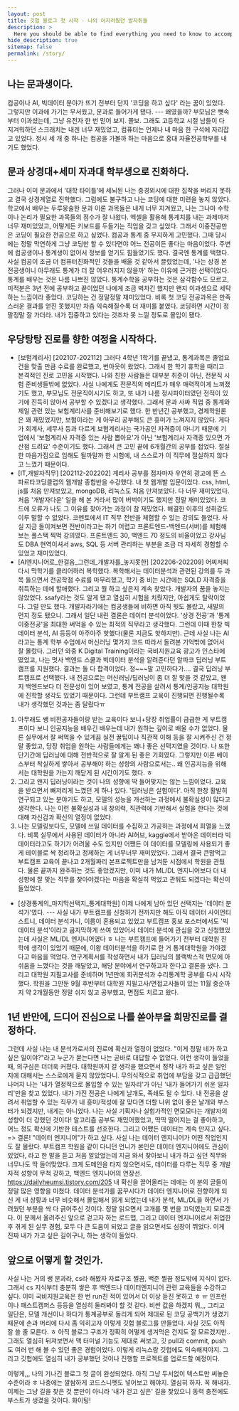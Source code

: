 ```yaml
---
layout: post
title: 깃헙 블로그 첫 시작 - 나의 어지러웠던 발자취들
description: >
  Here you should be able to find everything you need to know to accomplish the most common tasks when blogging with Hydejack.
hide_description: true
sitemap: false
permalink: /story/
---
```


## 나는 문과생이다.
컴공이나 AI, 빅데이터 분야가 뜨기 전부터 단지 '코딩을 하고 싶다' 라는 꿈이 있었다.
그렇지만 이과에 가기는 무서웠고, 문과로 들어가게 됐다.
--- 왜였을까? 부모님은 뼛속부터 이과셨는데, 그냥 유전자 한 번 믿어 보지. 쫄보.
그래도 고등학교 시절 남들이 다 지겨워하던 스크래치는 내겐 너무 재밌었고, 컴퓨터는 언제나 내 마음 한 구석에 자리잡고 있었다.
정시 세 개 중 하나는 컴공을 가볼까 하는 마음으로 홍대 자율전공학부를 내기도 했었다.

## 문과 상경대+세미 자과대 학부생으로 진화하다.
그러나 이미 문과에서 '대학 타이틀'에 세뇌된 나는 중경외시에 대한 집착을 버리지 못하고 결국 상경계열로 진학했다.
그럼에도 불구하고 나는 코딩에 대한 미련을 놓지 않았다. 학교에서 배우는 두루뭉술한 문과 이론 과목들은 내게 너무 지겨웠고, 나는 그나마 수학이나 논리가 필요한 과목들의 점수가 잘 나왔다.
엑셀을 활용해 통계치를 내는 과제마저 너무 재미있었고, 어떻게든 키보드를 두들기는 직업을 갖고 싶었다.
그래서 이중전공만은 코딩이 필요한 전공으로 하고 싶었다.
컴공과 통계 중 무지하게 고민했다. 그때 당시에는 정말 막연하게 그냥 코딩만 할 수 있다면야 어느 전공이든 좋다는 마음이었다. 주변에 컴공생이나 통계생이 없어서 정보를 얻기도 힘들었기도 했다.
결국엔 통계를 택했다. 사실 컴공이 조금 더 컴퓨터친화적인 것들을 배울 것 같아서 끌렸었는데, '나는 상경 본전공생이니 아무래도 통계가 더 잘 어우러지지 않을까' 하는 이유에 근거한 선택이었다.
통계를 배우는 것은 나름 나쁘진 않았다. 통계수학을 공부하는 것은 삼각함수도 모르고, 미적분은 3년 전에 공부하고 끝이었던 나에게 조금 벅차긴 했지만 왠지 이과생으로 세탁하는 느낌이라 좋았다. 코딩하는 건 정말정말 재미있었다. 비록 첫 코딩 전공과목은 만족스러운 결과를 얻진 못했지만 차츰 익숙해질수록 더 재미를 붙였다.
코딩하면 시간이 정말정말 잘 가더라. 내가 집중하고 있다는 것조차 못 느낄 정도로 몰입이 됐다.

## 우당탕탕 진로를 향한 여정을 시작하다.
* [보험계리사] [202107-202112]
그러다 4학년 1학기를 끝냈고, 통계과목은 졸업요건을 맞출 만큼 수료를 완료했고, 번아웃이 왔었다. 그래서 한 학기 휴학을 때리고 본격적인 진로 고민을 시작했다.
나와 친한 사람들은 대부분 취준이 아닌, 전문직 시험 준비생들밖에 없었다. 사실 나에게도 전문직의 메리트가 매우 매력적이게 느껴졌기도 했고, 부모님도 전문직이시기도 하고, 또 내가 나름 정시파이터였던 전적이 있기에 진득히 앉아서 공부할 수 있겠다고 생각했다. 그래서 문과 사짜 직업 중 통계와 제일 관련 있는 보험계리사를 준비해보기로 했다.
한 반년간 공부했고, 경제학원론은 꽤 재밌었지만, 보험이라는 게 아무리 공부해도 큰 흥미가 느껴지지 않았다. 게다가 회계사, 세무사 등과 다르게 보험계리사는 국가공인 자격증이 아니기 때문에 기업에서 '보험계리사 자격증 있는 사람 뽑아요'가 아닌 '보험계리사 자격증 있으면 가산점 드려요' 수준이기도 했다. 그래서 큰 고민 끝에 6개월간의 공부를 접었다. 절실한 마음가짐으로 임해도 될까말까 한 시험에, 내 스스로가 이 직무에 절실하지 않다고 느꼈기 때문이다.
* [IT,개발자직무] [202112-202202]
계리사 공부를 접자마자 우연히 광고에 뜬 스파르타코딩클럽의 웹개발 종합반을 수강했다. 내 첫 웹개발 입문이었다. css, html, js를 처음 만져보았고, mongoDB, 리눅스도 처음 만져보았다. 다 너무 재미있었다. 처음 '개발자다운' 일을 해 본 거라서 많이 버벅이기도 했지만 정말 재미있었다. 코드에 오류가 나도 그 이유를 찾아가는 과정이 참 재밌었다. 해결한 이후의 성취감도 이루 말할 수 없었다.
코멘토에서 IT 직무 전반을 체험할 수 있는 강의도 들었다. 사실 지금 돌이켜보면 전반이라고는 하기 어렵고 프론트엔드-백엔드(서버)를 체험해보는 풀스택 찍먹 강의였다. 프론트엔드 30, 백엔드 70 정도의 비율이었고 강사님도 DBA 현역이셔서 aws, SQL 등 서버 관리하는 부분을 조금 더 자세히 경험할 수 있었고 재미있었다.
* [AI엔지니어로_한걸음_그런데_개발자를_놓지못한] [202206-202209]
어찌저찌 다시 막학기를 클리어하러 복학했다. 복학해서는 데이터분석과 관련된 강의를 두 과목 들으면서 전공학점 수료를 마무리했고, 학기 중 비는 시간에는 SQLD 자격증을 취득하는 데에 할애했다. 그리고 뭘 하고 싶은지 계속 찾았다. 
개발자의 꿈을 놓지는 않았었다. ssafy라는 것도 알게 됐고 열심히 시험을 치뤘지만, 아쉽게도 탈락이었다. 그럴 만도 했다. 개발자라기에는 컴공생들에 비하면 아직 뭣도 몰랐고, 새발의 먼지 정도 됐으니.
그래서 일단 내린 결론은 데이터 분석이었다. '상경 전공'과 '통계 이중전공'을 최대한 써먹을 수 있는 최적의 직무라고 생각했다. 그런데 이때 한창 빅데이터 분석, AI 등등이 아주아주 핫했다(물론 지금도 핫하지만). 근데 사실 나는 AI라고는 통계 학부 수업에서 머신러닝 몇가지 코드 따라서 돌려본 기억밖에 없어서 잘 몰랐다. 그러던 와중 K Digital Training이라는 국비지원교육 광고가 인스타에 떴었고, 나는 멋사 백엔드 스쿨과 빅데이터 분석을 알려준다던 알파코 딥러닝 부트캠프를 지원했다. 결과는 둘 다 합격이었다. 정~~~말 고민하다가.... 결국 딥러닝 부트캠프로 선택했다. 내 전공으로는 머신러닝/딥러닝이 좀 더 잘 맞을 것 같았고, 왠지 백엔드보다 더 전문성이 있어 보였고, 통계 전공을 살려서 통계/인공지능 대학원에 진학할 생각도 있었기 때문이다. 
그런데 부트캠프 교육이 진행되면 진행될수록 내가 생각했던 것과는 좀 달랐다ㅠ
1. 아무래도 쌩 비전공자들이랑 받는 교육이다 보니+당장 취업률이 급급한 게 부트캠프이다 보니 인공지능을 배우긴 배우는데 내가 원하는 깊이로 배울 수가 없었다. 물론 실무에서 잘 써먹을 수 있게끔 실전 꿀팁이나 직관적 이해 등을 잘 시켜주신 건 정말 좋았고, 당장 취업을 원하는 사람들에게는 꽤나 좋은 선택지였을 것이다. 나 또한 단기간에 딥러닝에 대해 전반적으로 잘 알게 된 좋은 기회였다. 그렇지만 이론 베이스부터 착실하게 쌓아서 공부해야 하는 성향의 사람으로서는.. 왜 인공지능을 위해서는 대학원을 가는지 깨닫게 된 시간이기도 했다. ㅎ
2. 그리고 왠지 딥러닝이라는 것이 나의 성향에 딱 들어맞지는 않는 느낌이었다. 교육을 받으면서 뼈저리게 느꼈던 게 하나 있다. '딥러닝은 실험이다'. 아직 한창 활발히 연구되고 있는 분야기도 하고, 모델의 성능을 개선하는 과정에서 불확실성이 많다고 생각한다. 나는 이런 불확실성과 내 창의력, 직관력에 기반해서 실험을 한다는 것에 대해 자신감과 확신의 열정이 없었다.
3. 나는 모델링보다도, 모델에 쓰일 데이터를 수집하고 가공하는 과정에서 희열을 느꼈다. 비록 실무에서 사용된 데이터가 아니라 AI허브, kaggle에서 받아온 데이터라 빅데이터라고도 하기가 어려울 수도 있지만 어쨌든 이 데이터를 모델링에 사용되기 좋게 테이블로 싹 정리하고 정제하는 게 너무너무 재미있었다.
그래서 결국 큰맘먹고 부트캠프 교육이 끝나고 2개월짜리 본프로젝트만을 남겨둔 시점에서 학원을 관뒀다. 물론 끝까지 완주하는 것도 좋았겠지만, 이미 내가 ML/DL 엔지니어보다 더 내 성향에 잘 맞는 직무를 찾아야겠다는 마음을 확실히 먹었고 관둬도 되겠다는 확신이 들었었다. 
* [상경통계의_마지막선택지_통계대학원]
이제 나에게 남아 있던 선택지는 '데이터 분석가'였다. 
--- 사실 내가 부트캠프를 신청하기 전까지만 해도 아직 데이터 사이언티스트니, 데이터 분석가니, 이름이 혼용되고 있었고 부트캠프 홍보 포스터에서도 '빅데이터 분석'이라고 큼지막하게 쓰여 있었어서 데이터 분석에 관심을 갖고 신청했었는데 사실은 ML/DL 엔지니어였다 ㅎ
나는 부트캠프에 들어가기 전부터 대학원 진학에 생각이 있었기 때문에, 이왕 데이터분석을 하기로 한 거 통계대학원을 가야겠다고 마음을 먹었다. 연구계획서를 작성하면서 내가 딥러닝의 블랙박스적 면모에 아쉬움을 느꼈다는 것을 깨달았고, 해당 분야에서 연구하고자 한다고 결론을 냈다. 그리고 대학원 지필고사를 준비하며 1년만에 회귀분석과 수리통계학 공부를 다시 시작했다. 학원을 그만둔 9월 후반부터 대학원 지필고사/면접고사들이 있는 11월 중순까지 약 2개월동안 정말 쉬지 않고 공부했고, 면접도 치르고 왔다.

## 1년 반만에, 드디어 진심으로 나를 쏟아부을 희망진로를 결정하다.
그런데 사실 나는 내 분석가로서의 진로에 확신과 열정이 없었다. "이게 정말 네가 하고 싶은 일이야?"라고 누군가 묻는다면 나는 곧바로 대답할 수 없었다. 이런 생각이 들었을 때, 의구심은 더더욱 커졌다. 대학원까지 갈 생각을 했으면서 정작 내가 하고 싶은 일인지에 대해서는 스스로에게 묻지 않았었다니. 무의식적으로 취업에 부담을 갖고 급급했던 나머지 나는 '내가 열정적으로 몰입할 수 있는 일자리'가 아닌 '내가 들어가기 쉬운 일자리'만을 찾고 있었다. 내가 가진 전공은 나에게 날개도, 족쇄도 될 수 있다. 내 전공을 살려서 취업할 수 있는 직무가 내 흥미/적성에 잘 맞다면 더할 나위 없이 좋은 날개와 부스터가 되겠지만, 내게는 아니었다. 나는 사실 기획자나 실험가적인 면모모다는 개발자의 성향이 더 강했던 것이다! 알고리즘 공부도 재밌어했었고, 딱딱 떨어지는 걸 좋아하고, 어느 정도 확신에 기반한 테스트를 선호한다. 그리고 어쨌든 데이터는 계속 만지고 싶다.
=> 결론! "데이터 엔지니어"가 하고 싶다. 
사실 나는 데이터 엔지니어가 어떤 직업인지도 잘 몰랐다. 부트캠프 학원을 같이 다니던 언니가 본인은 데이터 엔지니어에도 관심이 있었다, 라고 한 말을 듣고 처음 알았었는데 지금 와서 찾아보니 내가 하고 싶던 직무와 너무나도 딱 들어맞았다. 크게 도메인을 타지 않으면서도, 데이터를 다루는 직무 중 개발자적 성향이 무척 강하고, 백엔드 엔지니어의 연장선.
https://dailyheumsi.tistory.com/205
내 확신을 끌어올리는 데에는 이 분의 글들이 정말 많은 영향을 미쳤다. 데이터 분석가를 꿈꾸시다가 데이터 엔지니어로 전향하게 되신 게 내 상황과 너무 비슷해서 몰입해서 읽게 되었는데 내가 분석, ML/DL을 하면서 가려웠던 부분을 싹 다 긁어주신 것이다. 정말 읽으면서 고개를 몇 번을 끄덕였는지 모르겠다. 이 분께서 올려주신 앞으로 걷고자 하는 로드맵, 그리고 데이터 엔지니어로서 취업한 후 겪게 된 실무 경험, 모두 다 큰 도움이 되었고 글을 읽으면서도 심장이 뛰었다. 이게 진짜 내가 가고 싶은 길이구나, 하는 생각이 들었다.

## 앞으로 어떻게 할 것인가.
사실 나는 거의 쌩 문과라, cs라 해봤자 자료구조 찔끔, 백준 찔끔 정도밖에 지식이 없다. 그래서 cs 지식부터 충분히 쌓은 후 백엔드나 데이터엔지니어 관련 교육들을 수강하고 싶다. 이미 국비지원교육은 한 번 run친 적이 있어서 더 이상 듣진 못하고 ㅎ ㅠ 인프런이나 패스트캠퍼스 등등을 열심히 둘러봐야 할 것 같다. 비싼 값을 하겠지 뭐,,, 
그리고 일단은, 모델 개선이나 하다가 통계공부로 돌리게 되어 제대로 된 코딩 공백기가 생겼기 때문에 손과 머리에 다시 좀 익히고자 이렇게 깃헙 블로그를 만들었다. 사실 깃도 아직 잘 쓸 줄 모른다. ㅎ 아직 블로그 구조가 정확히 어떻게 생겨먹은 건지도 잘 모르겠지만.. 그래도 열심히 뒤져보면서 맥 터미널 기능도 제대로 써보고, 깃 pull과 commit, push도 여러 번 해 볼 수 있던 좋은 경험이었다. 이렇게 리눅스랑 깃헙에도 익숙해져야지. 그리고 깃헙에도 열심히 내가 공부했던 것이나 진행할 프로젝트를 업로드할 예정이다.


이렇게,,, 나의 기나긴 블로그 첫 글이 완성되었다. 아직 그냥 두서없이 텍스트만 써놓은 수준이라 ㅎ 나중에는 깔쌈하게 코드스니펫도 넣어보고 해야지. 열심히 하자. 꼭 해내자. 이제는 그냥 길을 찾은 것 뿐만이 아니라 '내가 걷고 싶은' 길을 찿았으니 동력 충전에도 부스트가 생겼을 것이다. 화이팅!
